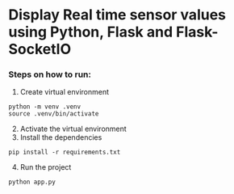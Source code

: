 
# Display Real time sensor values using Python, Flask and Flask-SocketIO  

### Steps on how to run:

1.  Create virtual environment
```
python -m venv .venv
source .venv/bin/activate
```

2.  Activate the virtual environment
3.  Install the dependencies
```
pip install -r requirements.txt
```
4.  Run the project
```
python app.py
```

